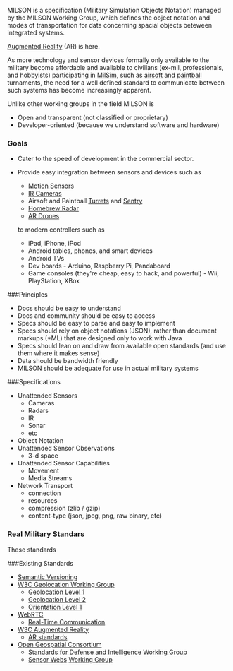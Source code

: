 MILSON is a specification (Military Simulation Objects Notation) managed by the MILSON Working Group, which defines the object notation and modes of transportation for data concerning spacial objects beteween integrated systems.

[Augmented Reality](http://en.wikipedia.org/wiki/Augmented_reality) (AR) is here.

As more technology and sensor devices formally only available to the military
become affordable and available to civilians (ex-mil, professionals, and hobbyists) participating in 
[MilSim](http://en.wikipedia.org/wiki/MilSim),
such as
[airsoft](http://en.wikipedia.org/wiki/Airsoft)
and
[paintball](http://en.wikipedia.org/wiki/Paintball) turnaments,
the need for a well defined standard to communicate between such systems has become increasingly apparent.

Unlike other working groups in the field MILSON is

  * Open and transparent (not classified or proprietary)
  * Developer-oriented (because we understand software and hardware)

### Goals

  * Cater to the speed of development in the commercial sector.

  * Provide easy integration between sensors and devices such as

    * [Motion Sensors](http://clipaday.com/videos/motion-sensor-paintball-gun)
    * [IR Cameras](http://dopepaintball.com/auction.php?QueryKeywords=ir%20camera)
    * Airsoft and Paintball [Turrets](http://www.youtube.com/watch?v=6QcfZGDvHU8) and [Sentry](http://www.paintballsentry.com/)
    * [Homebrew Radar](http://www.youtube.com/watch?v=MViVyocQhVw)
    * [AR Drones](http://ardrone.parrot.com/)

    to modern controllers such as

    * iPad, iPhone, iPod
    * Android tables, phones, and smart devices
    * Android TVs
    * Dev boards - Arduino, Raspberry Pi, Pandaboard
    * Game consoles (they're cheap, easy to hack, and powerful) - Wii, PlayStation, XBox

###Principles

  * Docs should be easy to understand
  * Docs and community should be easy to access
  * Specs should be easy to parse and easy to implement
  * Specs should rely on object notations (JSON), rather than document markups (\*ML) that are designed only to work with Java
  * Specs should lean on and draw from available open standards (and use them where it makes sense)
  * Data should be bandwidth friendly
  * MILSON should be adequate for use in actual military systems

###Specifications

  * Unattended Sensors
    * Cameras
    * Radars
    * IR
    * Sonar
    * etc
  * Object Notation
  * Unattended Sensor Observations
    * 3-d space
  * Unattended Sensor Capabilities
    * Movement
    * Media Streams
  * Network Transport
    * connection
    * resources
    * compression (zlib / gzip)
    * content-type (json, jpeg, png, raw binary, etc)

### Real Military Standars

These standards 

###Existing Standards

  * [Semantic Versioning](http://semver.org)
  * [W3C Geolocation Working Group](http://www.w3.org/2008/geolocation/)
    * [Geolocation Level 1](http://dev.w3.org/geo/api/spec-source.html)
    * [Geolocation Level 2](http://dev.w3.org/geo/api/spec-source-v2)
    * [Orientation Level 1](http://dev.w3.org/geo/api/spec-source-orientation.html)
  * [WebRTC](http://www.webrtc.org/)
    * [Real-Time Communication](http://dev.w3.org/2011/webrtc/editor/webrtc.html)
  * [W3C Augmented Reality](http://www.w3.org/community/ar/)
    * [AR standards](http://www.perey.com/ARStandards/existing-standards/)
  * [Open Geospatial Consortium](http://www.opengeospatial.org/)
    * [Standards for Defense and Intelligence](http://www.opengeospatial.org/domain/defense_and_intel) [Working Group](http://www.opengeospatial.org/projects/groups/dandidwg)
    * [Sensor Webs](http://www.opengeospatial.org/domain/swe) [Working Group](http://www.opengeospatial.org/projects/groups/sensorwebdwg)
